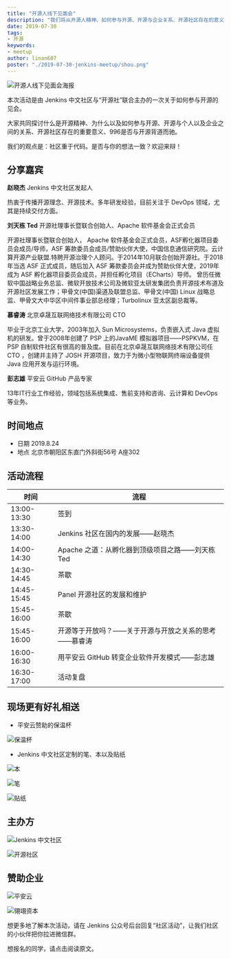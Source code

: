 ```yaml
---
title: "开源人线下见面会"
description: "我们将从开源人精神、如何参与开源、开源与企业关系、开源社区存在的意义、996与开源关系等几个部分进行分享讨论。社区重于代码，你同意吗？"
date: 2019-07-30
tags:
- 开源
keywords:
- meetup
author: linan607
poster: "./2019-07-30-jenkins-meetup/shou.png"
---
```


![开源人线下见面会海报](shou.png)

本次活动是由 Jenkins 中文社区与“开源社”联合主办的一次关于如何参与开源的见会。

大家共同探讨什么是开源精神、为什么以及如何参与开源、开源与个人以及企业之间的关系、开源社区存在的重要意义、996是否与开源背道而驰。

我们的观点是：社区重于代码。是否与你的想法一致？欢迎来辩！

## 分享嘉宾
**赵晓杰** Jenkins 中文社区发起人

热衷于传播开源理念、开源技术。多年研发经验，目前关注于 DevOps 领域，尤其是持续交付方面。

**刘天栋 Ted** 开源社理事长暨联合创始人、Apache 软件基金会正式会员

开源社理事长暨联合创始人， Apache 软件基金会正式会员，ASF孵化器项目委员会成员/导师，ASF 筹款委员会成员/赞助伙伴大使，中国信息通信研究院。云计算开源产业联盟.特聘开源治理个人顾问。于2014年10月联合创始开源社。于2018年当选 ASF 正式成员，随后加入 ASF 筹款委员会并成为赞助伙伴大使，2019年成为 ASF 孵化器项目委员会成员，并担任孵化项目（ECharts）导师。 曾历任微软中国战略业务总监、微软开放技术公司及微软亚太研发集团负责开源技术布道及开源社区发展工作；甲骨文(中国)渠道及联盟总监、甲骨文(中国) Linux 战略总监、甲骨文大中华区中间件事业部总经理；Turbolinux 亚太区副总裁等。

**慕睿涛** 北京卓晟互联网络技术有限公司 CTO

毕业于北京工业大学，2003年加入 Sun Microsystems，负责嵌入式 Java 虚拟机的研发。曾于2008年创建了 PSP 上的JavaME 模拟器项目——PSPKVM，在 PSP 自制软件社区有很高的普及度。目前在北京卓晟互联网络技术有限公司任 CTO ，创建并主持了 JOSH 开源项目，致力于为微小型物联网终端设备提供 Java 应用开发与运行环境。

**彭志雄** 平安云 GitHub 产品专家

13年IT行业工作经验，领域包括系统集成、售前支持和咨询、云计算和 DevOps 等业务。

## 时间地点
* 日期 2019.8.24
* 地点 北京市朝阳区东直门外斜街56号 A座302

## 活动流程
| 时间 | 流程 |
| ------ | ------ |
| 13:00-13:30 | 签到 |
| 13:30-14:00 | Jenkins 社区在国内的发展——赵晓杰|
| 14:00-14:30 | Apache 之道：从孵化器到顶级项目之路——刘天栋 Ted |
| 14:30-14:45 | 茶歇 |
| 14:45-15:45 | Panel 开源社区的发展和维护 |
| 15:45-16:00 | 茶歇 |
| 15:45-16:00 | 开源等于开放吗？——关于开源与开放之关系的思考——慕睿涛 |
| 16:00-16:30 | 用平安云 GitHub 转变企业软件开发模式——彭志雄 |
| 16:30-17:00 | 活动复盘 |

## 现场更有好礼相送
* 平安云赞助的保温杯

![保温杯](bei.jpg)

* Jenkins 中文社区定制的笔、本以及贴纸

![本](gift-2.jpg)

![笔](gift-3.jpg)

![贴纸](gift-4.jpg)

## 主办方

![Jenkins 中文社区](kongfu.png)

![开源社区](kai.png)

## 赞助企业

![平安云](ping.jpg)

![翎翊资本](zi.png)

想更多地了解本次活动，请在 Jenkins 公众号后台回复“社区活动”，让我们社区的小伙伴把你拉进微信群。

想报名的同学，请点击阅读原文。
